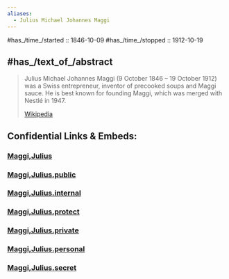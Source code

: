 ```yaml
---
aliases:
  - Julius Michael Johannes Maggi
---
```



#has_/time_/started ::  1846-10-09 
#has_/time_/stopped  ::  1912-10-19 

## #has_/text_of_/abstract 

> Julius Michael Johannes Maggi (9 October 1846 – 19 October 1912) 
> was a Swiss entrepreneur, inventor of precooked soups and Maggi sauce. 
> He is best known for founding Maggi, which was merged with Nestlé in 1947.
>
> [Wikipedia](https://en.wikipedia.org/wiki/Julius%20Maggi) 






## Confidential Links & Embeds: 

### [Maggi,Julius](/_Standards/bio/Medicine/Anatomy/Nervous_System/Maggi,Julius.md) 

### [Maggi,Julius.public](/_public/bio/Medicine/Anatomy/Nervous_System/Maggi,Julius.public.md) 

### [Maggi,Julius.internal](/_internal/bio/Medicine/Anatomy/Nervous_System/Maggi,Julius.internal.md) 

### [Maggi,Julius.protect](/_protect/bio/Medicine/Anatomy/Nervous_System/Maggi,Julius.protect.md) 

### [Maggi,Julius.private](/_private/bio/Medicine/Anatomy/Nervous_System/Maggi,Julius.private.md) 

### [Maggi,Julius.personal](/_personal/bio/Medicine/Anatomy/Nervous_System/Maggi,Julius.personal.md) 

### [Maggi,Julius.secret](/_secret/bio/Medicine/Anatomy/Nervous_System/Maggi,Julius.secret.md)

